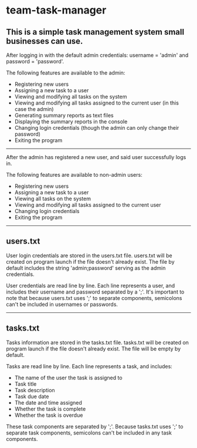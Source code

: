 # team-task-manager
This is a simple task management system small businesses can use.
--------------------
After logging in with the default admin credentials: username = 'admin' and password = 'password'.

The following features are available to the admin:
  - Registering new users
  - Assigning a new task to a user
  - Viewing and modifying all tasks on the system
  - Viewing and modifying all tasks assigned to the current user (in this case the admin)
  - Generating summary reports as text files
  - Displaying the summary reports in the console
  - Changing login credentials (though the admin can only change their password)
  - Exiting the program
--------------------
After the admin has registered a new user, and said user successfully logs in.

The following features are available to non-admin users:
  - Registering new users
  - Assigning a new task to a user
  - Viewing all tasks on the system
  - Viewing and modifying all tasks assigned to the current user
  - Changing login credentials
  - Exiting the program

--------------------
users.txt
--------------------
User login credentials are stored in the users.txt file.
users.txt will be created on program launch if the file doesn't already exist.
The file by default includes the string 'admin;password' serving as the admin credentials.

User credentials are read line by line.
Each line represents a user, and includes their username and password separated by a ';'. 
It's important to note that because users.txt uses ';' to separate components, semicolons can't be included in usernames or passwords.  

--------------------
tasks.txt
--------------------
Tasks information are stored in the tasks.txt file.
tasks.txt will be created on program launch if the file doesn't already exist.
The file will be empty by default.

Tasks are read line by line.
Each line represents a task, and includes:
  - The name of the user the task is assigned to
  - Task title
  - Task description
  - Task due date
  - The date and time assigned
  - Whether the task is complete
  - Whether the task is overdue
    
These task components are separated by ';'.
Because tasks.txt uses ';' to separate task components, semicolons can't be included in any task components.  
